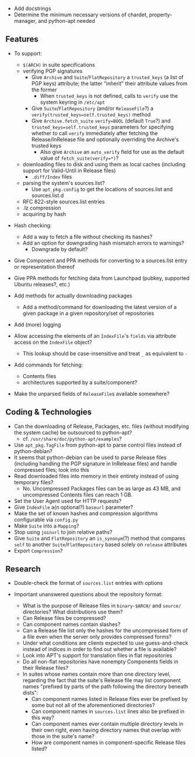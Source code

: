 - Add docstrings
- Determine the minimum necessary versions of chardet, property-manager, and
  python-apt needed

Features
--------
- To support:
    - `$(ARCH)` in suite specifications
    - verifying PGP signatures
        - Give `Archive` and `Suite`/`FlatRepository` a `trusted_keys` (a list
          of PGP keys) attribute; the latter "inherit" their attribute values
          from the former
            - When `trusted_keys` is not defined, calls to `verify` use the
              system keyring in `/etc/apt`
        - Give `Suite`/`FlatRepository` (and/or `ReleaseFile`?) a
          `verify(trusted_keys=self.trusted_keys)` method
        - Give `Archive.fetch_suite` `verify=BOOL` (default `True`?) and
          `trusted_keys=self.trusted_keys` parameters for specifying whether to
          call `verify` immediately after fetching the Release/InRelease file
          and optionally overriding the Archive's trusted keys
            - Also give `Archive` an `auto_verify` field for use as the default
              value of `fetch_suite(verify=*)`?
    - downloading files to disk and using them as local caches (including
      support for Valid-Until in Release files)
        - `.diff/Index` files
    - parsing the system's sources.list?
        - Use `apt_pkg.config` to get the locations of sources.list and
          sources.list.d
    - RFC 822-style sources.list entries
    - .lz compression
    - acquiring by hash

- Hash checking:
    - Add a way to fetch a file without checking its hashes?
    - Add an option for downgrading hash mismatch errors to warnings?
        - Downgrade by default?

- Give Component and PPA methods for converting to a sources.list entry or
  representation thereof
- Give PPA methods for fetching data from Launchpad (pubkey, supported Ubuntu
  releases?, etc.)
- Add methods for actually downloading packages
    - Add a method/command for downloading the latest version of a given
      package in a given repository/set of repositories
- Add (more) logging
- Allow accessing the elements of an `IndexFile`'s `fields` via attribute
  access on the `IndexFile` object?
    - This lookup should be case-insensitive and treat `_` as equivalent to `-`
- Add commands for fetching:
    - Contents files
    - architectures supported by a suite/component?
- Make the unparsed fields of `ReleaseFile`s available somewhere?


Coding & Technologies
---------------------
- Can the downloading of Release, Packages, etc. files (without modifying the
  system cache) be outsourced to python-apt?
    - cf. `/usr/share/doc/python-apt/examples`?
- Use `apt_pkg.TagFile` from python-apt to parse control files instead of
  python-debian?
- It seems that python-debian can be used to parse Release files (including
  handling the PGP signature in InRelease files) and handle compressed files;
  look into this
- Read downloaded files into memory in their entirety instead of using
  temporary files?
    - No.  Uncompressed Packages files can be as large as 43 MB, and
      uncompressed Contents files can reach 1 GB.
- Set the User Agent used for HTTP requests?
- Give `IndexFile` a(n optional?) `baseurl` parameter?
- Make the set of known hashes and compression algorithms configurable via
  `config.py`
- Make `Suite` into a `Mapping`?
- Stop using `joinurl` to join relative paths?
- Give `Suite` and `FlatRepository` an `is_synonym`(?) method that compares
  `self` to another `Suite`/`FlatRepository` based solely on `release`
  attributes
- Export `Compression`?


Research
--------
- Double-check the format of `sources.list` entries with options

- Important unanswered questions about the repository format:
    - What is the purpose of Release files in `binary-$ARCH/` and `source/`
      directories?  What distributions use them?
    - Can Release files be compressed?
    - Can component names contain slashes?
    - Can a Release file list only the hashes for the uncompressed form of a
      file even when the server only provides compressed forms?
    - Under what conditions are clients expected to use guess-and-check instead
      of indices in order to find out whether a file is available?
    - Look into APT's support for translation files in flat repositories
    - Do all non-flat repositories have nonempty Components fields in their
      Release files?
    - In suites whose names contain more than one directory level, regarding
      the fact that the suite's Release file may list component names "prefixed
      by parts of the path following the directory beneath dists":
        - Can component names listed in Release files ever be prefixed by some
          but not all of the aforementioned directories?
        - Can component names in `sources.list` lines also be prefixed in this
          way?
        - Can component names ever contain multiple directory levels in their
          own right, even having directory names that overlap with those in the
          suite's name?
        - How are component names in component-specific Release files listed?
